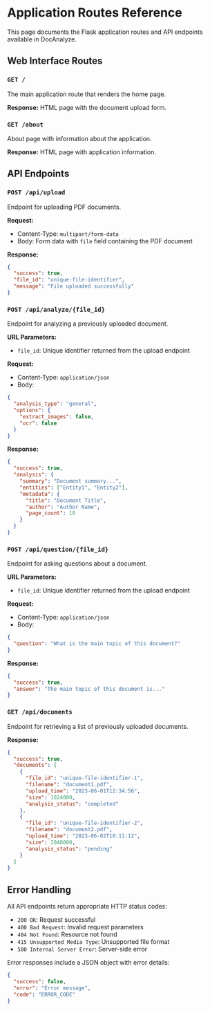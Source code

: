 # Application Routes Reference

This page documents the Flask application routes and API endpoints available in DocAnalyze.

## Web Interface Routes

### `GET /`

The main application route that renders the home page.

**Response:** HTML page with the document upload form.

### `GET /about`

About page with information about the application.

**Response:** HTML page with application information.

## API Endpoints

### `POST /api/upload`

Endpoint for uploading PDF documents.

**Request:**
- Content-Type: `multipart/form-data`
- Body: Form data with `file` field containing the PDF document

**Response:**
```json
{
  "success": true,
  "file_id": "unique-file-identifier",
  "message": "File uploaded successfully"
}
```

### `POST /api/analyze/{file_id}`

Endpoint for analyzing a previously uploaded document.

**URL Parameters:**
- `file_id`: Unique identifier returned from the upload endpoint

**Request:**
- Content-Type: `application/json`
- Body:
```json
{
  "analysis_type": "general",
  "options": {
    "extract_images": false,
    "ocr": false
  }
}
```

**Response:**
```json
{
  "success": true,
  "analysis": {
    "summary": "Document summary...",
    "entities": ["Entity1", "Entity2"],
    "metadata": {
      "title": "Document Title",
      "author": "Author Name",
      "page_count": 10
    }
  }
}
```

### `POST /api/question/{file_id}`

Endpoint for asking questions about a document.

**URL Parameters:**
- `file_id`: Unique identifier returned from the upload endpoint

**Request:**
- Content-Type: `application/json`
- Body:
```json
{
  "question": "What is the main topic of this document?"
}
```

**Response:**
```json
{
  "success": true,
  "answer": "The main topic of this document is..."
}
```

### `GET /api/documents`

Endpoint for retrieving a list of previously uploaded documents.

**Response:**
```json
{
  "success": true,
  "documents": [
    {
      "file_id": "unique-file-identifier-1",
      "filename": "document1.pdf",
      "upload_time": "2023-06-01T12:34:56",
      "size": 1024000,
      "analysis_status": "completed"
    },
    {
      "file_id": "unique-file-identifier-2",
      "filename": "document2.pdf",
      "upload_time": "2023-06-02T10:11:12",
      "size": 2048000,
      "analysis_status": "pending"
    }
  ]
}
```

## Error Handling

All API endpoints return appropriate HTTP status codes:

- `200 OK`: Request successful
- `400 Bad Request`: Invalid request parameters
- `404 Not Found`: Resource not found
- `415 Unsupported Media Type`: Unsupported file format
- `500 Internal Server Error`: Server-side error

Error responses include a JSON object with error details:

```json
{
  "success": false,
  "error": "Error message",
  "code": "ERROR_CODE"
}
```